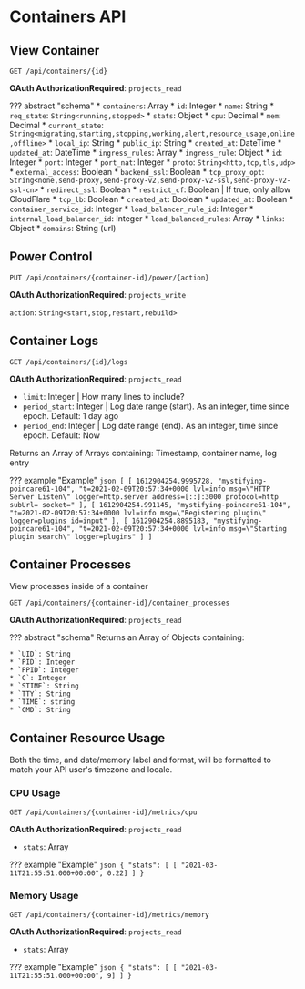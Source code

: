 # Containers API

## View Container

`GET /api/containers/{id}`

**OAuth AuthorizationRequired**: `projects_read`

??? abstract "schema"
    * `containers`: Array
        * `id`: Integer
        * `name`: String
        * `req_state`: `String<running,stopped>`
        * `stats`: Object
            * `cpu`: Decimal
            * `mem`: Decimal
        * `current_state`: `String<migrating,starting,stopping,working,alert,resource_usage,online,offline>`
        * `local_ip`: String
        * `public_ip`: String
        * `created_at`: DateTime
        * `updated_at`: DateTime
        * `ingress_rules`: Array
            * `ingress_rule`: Object
                * `id`: Integer
                * `port`: Integer
                * `port_nat`: Integer
                * `proto`: `String<http,tcp,tls,udp>`
                * `external_access`: Boolean
                * `backend_ssl`: Boolean
                * `tcp_proxy_opt`: `String<none,send-proxy,send-proxy-v2,send-proxy-v2-ssl,send-proxy-v2-ssl-cn>`
                * `redirect_ssl`: Boolean
                * `restrict_cf`: Boolean | If true, only allow CloudFlare
                * `tcp_lb`: Boolean
                * `created_at`: Boolean
                * `updated_at`: Boolean
                * `container_service_id`: Integer
                * `load_balancer_rule_id`: Integer
                * `internal_load_balancer_id`: Integer
                * `load_balanced_rules`: Array
                * `links`: Object
                    * `domains`: String (url)

## Power Control

`PUT /api/containers/{container-id}/power/{action}`

**OAuth AuthorizationRequired**: `projects_write`

`action`: `String<start,stop,restart,rebuild>`

## Container Logs

`GET /api/containers/{id}/logs`

**OAuth AuthorizationRequired**: `projects_read`

* `limit`: Integer | How many lines to include?
* `period_start`: Integer | Log date range (start). As an integer, time since epoch. Default: 1 day ago
* `period_end`: Integer | Log date range (end). As an integer, time since epoch. Default: Now

Returns an Array of Arrays containing: Timestamp, container name, log entry

??? example "Example"
    ```json
    [
        [
        1612904254.9995728,
        "mystifying-poincare61-104",
        "t=2021-02-09T20:57:34+0000 lvl=info msg=\"HTTP Server Listen\" logger=http.server address=[::]:3000 protocol=http subUrl= socket="
        ],
        [
        1612904254.991145,
        "mystifying-poincare61-104",
        "t=2021-02-09T20:57:34+0000 lvl=info msg=\"Registering plugin\" logger=plugins id=input"
        ],
        [
        1612904254.8895183,
        "mystifying-poincare61-104",
        "t=2021-02-09T20:57:34+0000 lvl=info msg=\"Starting plugin search\" logger=plugins"
        ]
    ]
    ```

## Container Processes

View processes inside of a container

`GET /api/containers/{container-id}/container_processes`

**OAuth AuthorizationRequired**: `projects_read`

??? abstract "schema"
    Returns an Array of Objects containing:

    * `UID`: String
    * `PID`: Integer
    * `PPID`: Integer
    * `C`: Integer
    * `STIME`: String
    * `TTY`: String
    * `TIME`: string
    * `CMD`: String

## Container Resource Usage

Both the time, and date/memory label and format, will be formatted to match your API user's timezone and locale.

### CPU Usage

`GET /api/containers/{container-id}/metrics/cpu`

**OAuth AuthorizationRequired**: `projects_read`

* `stats`: Array

??? example "Example"
    ```json
    {
        "stats": [
            [ "2021-03-11T21:55:51.000+00:00", 0.22]
        ]
    }
    ```

### Memory Usage

`GET /api/containers/{container-id}/metrics/memory`

**OAuth AuthorizationRequired**: `projects_read`

* `stats`: Array

??? example "Example"
    ```json
    {
        "stats": [
            [ "2021-03-11T21:55:51.000+00:00", 9]
        ]
    }
    ```